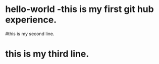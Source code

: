 # hello-world -this is my first git hub experience.
#this is my second line.
# this is my third line.
